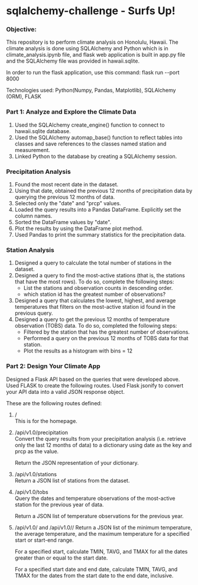 # sqlalchemy-challenge - Surfs Up!

### Objective:

This repository is to perform climate analysis on Honolulu, Hawaii. The climate analysis is done using SQLAlchemy and Python which is in climate_analysis.ipynb file, and flask web application is built in app.py file and the SQLAlchemy file was provided in hawaii.sqlite. 

In order to run the flask application, use this command: flask run --port 8000

Technologies used: Python(Numpy, Pandas, Matplotlib), SQLAlchemy (ORM), FLASK

### Part 1: Analyze and Explore the Climate Data

1. Used the SQLAlchemy create_engine() function to connect to hawaii.sqlite database.
2. Used the SQLAlchemy automap_base() function to reflect tables into classes and  save references to the classes named station and measurement.
3. Linked Python to the database by creating a SQLAlchemy session.

### Precipitation Analysis

1. Found the most recent date in the dataset.
2. Using that date, obtained the previous 12 months of precipitation data by querying the previous 12 months of data.
3. Selected only the "date" and "prcp" values.
4. Loaded the query results into a Pandas DataFrame. Explicitly set the column names.
5. Sorted the DataFrame values by "date".
6. Plot the results by using the DataFrame plot method.
7. Used Pandas to print the summary statistics for the precipitation data.


### Station Analysis

1. Designed a query to calculate the total number of stations in the dataset.
2. Designed a query to find the most-active stations (that is, the stations that have the most rows). To do so, complete the following steps:
    - List the stations and observation counts in descending order.
    - which station id has the greatest number of observations?
3. Designed a query that calculates the lowest, highest, and average temperatures that filters on the most-active station id found in the previous query.
4. Designed a query to get the previous 12 months of temperature observation (TOBS) data. To do so, completed the following steps:
    - Filtered by the station that has the greatest number of observations.
    - Performed a query on the previous 12 months of TOBS data for that station.
    - Plot the results as a histogram with bins = 12

### Part 2: Design Your Climate App
Designed a Flask API based on the queries that were developed above.
Used FLASK to create the following routes.
Used Flask jsonify to convert your API data into a valid JSON response object.

These are the following routes defined:
1. / <br>
   This is for the homepage.

2. /api/v1.0/precipitation <br>
   Convert the query results from your precipitation analysis (i.e. retrieve only the last 12 months of data) to a dictionary using date as the key and prcp as the value.

   Return the JSON representation of your dictionary.

3. /api/v1.0/stations <br>
   Return a JSON list of stations from the dataset.

4. /api/v1.0/tobs <br>
   Query the dates and temperature observations of the most-active station for the previous year of data.

   Return a JSON list of temperature observations for the previous year.

5. /api/v1.0/<start> and /api/v1.0/<start>/<end>
   Return a JSON list of the minimum temperature, the average temperature, and the maximum temperature for a specified start or start-end range.

   For a specified start, calculate TMIN, TAVG, and TMAX for all the dates greater than or equal to the start date.

   For a specified start date and end date, calculate TMIN, TAVG, and TMAX for the dates from the start date to the end date, inclusive.